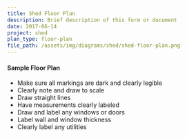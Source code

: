 ```yaml
---
title: Shed Floor Plan
description: Brief description of this form or document
date: 2017-06-14
project: shed
plan_type: floor-plan
file_path: /assets/img/diagrams/shed/shed-floor-plan.png
---
```

#### Sample Floor Plan
* Make sure all markings are dark and clearly legible
* Clearly note and draw to scale
* Draw straight lines
* Have measurements clearly labeled
* Draw and label any windows or doors
* Label wall and window thickness
* Clearly label any utilities
